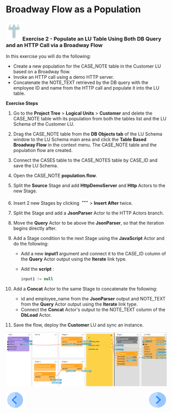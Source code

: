 # Broadway Flow as a Population

### ![](/academy/images/Exercise.png)Exercise 2 - Populate an LU Table Using Both DB Query and an HTTP Call via a Broadway Flow

In this exercise you will do the following:

* Create a new population for the CASE_NOTE table in the Customer LU based on a Broadway flow.
* Invoke an HTTP call using a demo HTTP server.
* Concatenate the NOTE_TEXT retrieved by the DB query with the employee ID and name from the HTTP call and populate it into the LU table.



**Exercise Steps** 

1. Go to the **Project Tree** > **Logical Units** > **Customer** and delete the CASE_NOTE table with its population from both the tables list and the LU Schema of the Customer LU.

2. Drag the CASE_NOTE table from the **DB Objects tab** of the LU Schema window to the LU Schema main area and click the **Table Based Broadway Flow** in the context menu. The CASE_NOTE table and the population flow are created.

3. Connect the CASES table to the CASE_NOTES table by CASE_ID and save the LU Schema.

4. Open the CASE_NOTE  **population.flow**. 

5. Split the **Source** Stage and add **HttpDemoServer** and **Http** Actors to the new Stage.

6. Insert 2 new Stages by clicking ![image](images/three_dots_icon.png)> **Insert After** twice.

7. Split the Stage and add a **JsonParser** Actor to the HTTP Actors branch. 

8. Move the **Query** Actor to be above the **JsonParser**, so that the iteration begins directly after.

9. Add a Stage condition to the next Stage using the **JavaScript** Actor and do the following:

   * Add a new **input1** argument and connect it to the CASE_ID column of the **Query** Actor output using the **Iterate** link type.

   * Add the **script** :

     ~~~javascript
     input1 != null
     ~~~

10. Add a **Concat** Actor to the same Stage to concatenate the following:

    * id and employee_name from the **JsonParser** output and NOTE_TEXT from the  **Query** Actor output using the **Iterate** link type.
    * Connect the **Concat** Actor's output to the NOTE_TEXT column of the **DbLoad** Actor.

11. Save the flow, deploy the **Customer** LU and sync an instance.

![iamge](images/12_case_notes.PNG)



[![Previous](/articles/images/Previous.png)](12a_broadway_as_a_population_exercise_solution.md)[<img align="right" width="60" height="54" src="/articles/images/Next.png">](13_interface_listener_exercise.md)
